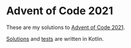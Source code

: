 # Advent of Code 2021

These are my solutions to [Advent of Code 2021](https://adventofcode.com/2021).

[Solutions](app/src/main/java/com/dtoro/advent2021/puzzles) and [tests](app/src/test/java/com/dtoro/advent2021/puzzles/PuzzleTest.kt) are written in Kotlin.
